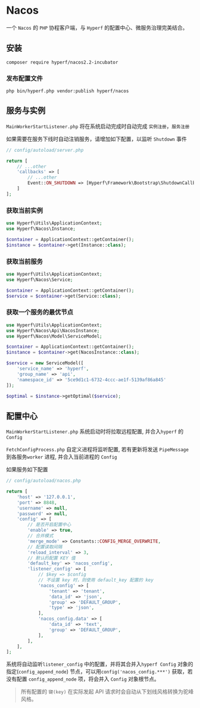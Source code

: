 # Nacos

一个 `Nacos` 的 `PHP` 协程客户端，与 `Hyperf` 的配置中心、微服务治理完美结合。

## 安装

```shell
composer require hyperf/nacos2.2-incubator
```

### 发布配置文件

```shell
php bin/hyperf.php vendor:publish hyperf/nacos
```

## 服务与实例

`MainWorkerStartListener.php` 将在系统启动完成时自动完成 `实例注册`，`服务注册`

如果需要在服务下线时自动注销服务，请增加如下配置，以监听 `Shutdown` 事件

```php
// config/autoload/server.php

return [
    // ...other
    'callbacks' => [
        // ...other
        Event::ON_SHUTDOWN => [Hyperf\Framework\Bootstrap\ShutdownCallback::class, 'onShutdown']
    ]
];
```

### 获取当前实例

```php
use Hyperf\Utils\ApplicationContext;
use Hyperf\Nacos\Instance;

$container = ApplicationContext::getContainer();
$instance = $container->get(Instance::class);
```

### 获取当前服务

```php
use Hyperf\Utils\ApplicationContext;
use Hyperf\Nacos\Service;

$container = ApplicationContext::getContainer();
$service = $container->get(Service::class);
```

### 获取一个服务的最优节点

```php
use Hyperf\Utils\ApplicationContext;
use Hyperf\Nacos\Api\NacosInstance;
use Hyperf\Nacos\Model\ServiceModel;

$container = ApplicationContext::getContainer();
$instance = $container->get(NacosInstance::class);

$service = new ServiceModel([
    'service_name' => 'hyperf',
    'group_name' => 'api',
    'namespace_id' => '5ce9d1c1-6732-4ccc-ae1f-5139af86a845'
]);

$optimal = $instance->getOptimal($service);

```

## 配置中心

`MainWorkerStartListener.php` 系统启动时将拉取远程配置, 并合入`hyperf` 的 `Config`

`FetchConfigProcess.php` 自定义进程将监听配置, 若有更新将发送 `PipeMessage` 到各服务`worker` 进程, 并合入当前进程的 `Config`

如果服务如下配置

```php
// config/autoload/nacos.php

return [
    'host' => '127.0.0.1',
    'port' => 8848,
    'username' => null,
    'password' => null,
    'config' => [
        // 是否开启配置中心
        'enable' => true,
        // 合并模式
        'merge_mode' => Constants::CONFIG_MERGE_OVERWRITE,
        // 配置读取间隔
        'reload_interval' => 3,
        // 默认的配置 KEY 值
        'default_key' => 'nacos_config',
        'listener_config' => [
            // $key => $config
            // 不设置 key 时，则使用 default_key 配置的 key
            'nacos_config' => [
                'tenant' => 'tenant',
                'data_id' => 'json',
                'group' => 'DEFAULT_GROUP',
                'type' => 'json',
            ],
            'nacos_config.data' => [
                'data_id' => 'text',
                'group' => 'DEFAULT_GROUP',
            ],
        ],
    ],
];
```

系统将自动监听`listener_config` 中的配置，并将其合并入`hyperf Config` 对象的指定(`config_append_node`) 节点，可以用`config('nacos_config.***')`
获取，若没有配置 `config_append_node` 项，将会并入 `Config` 对象根节点。

> 所有配置的 `键(key)` 在实际发起 API 请求时会自动从下划线风格转换为驼峰风格。
